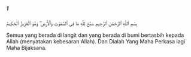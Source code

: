 ##### 1

<span class="ayah">بِسْمِ ٱللَّهِ ٱلرَّحْمَٰنِ ٱلرَّحِيمِ سَبَّحَ لِلَّهِ مَا فِى ٱلسَّمَٰوَٰتِ وَٱلْأَرْضِ ۖ وَهُوَ ٱلْعَزِيزُ ٱلْحَكِيمُ</span>

<span class="ayah_translation">Semua yang berada di langit dan yang berada di bumi bertasbih kepada Allah (menyatakan kebesaran Allah). Dan Dialah Yang Maha Perkasa lagi Maha Bijaksana.</span>
